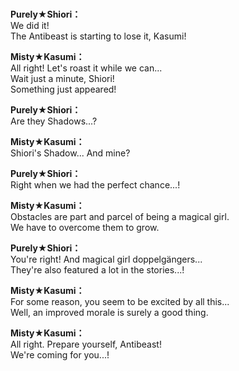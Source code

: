# 

  
**Purely★Shiori：**  
We did it!  
The Antibeast is starting to lose it, Kasumi!  
  
**Misty★Kasumi：**  
All right! Let's roast it while we can...  
Wait just a minute, Shiori!  
Something just appeared!  
  
**Purely★Shiori：**  
Are they Shadows...?  
  
**Misty★Kasumi：**  
Shiori's Shadow... And mine?  
  
**Purely★Shiori：**  
Right when we had the perfect chance...!  
  
**Misty★Kasumi：**  
Obstacles are part and parcel of being a magical girl.  
We have to overcome them to grow.  
  
**Purely★Shiori：**  
You're right! And magical girl doppelgängers...  
They're also featured a lot in the stories...!  
  
**Misty★Kasumi：**  
For some reason, you seem to be excited by all this...  
Well, an improved morale is surely a good thing.  
  
**Misty★Kasumi：**  
All right. Prepare yourself, Antibeast!  
We're coming for you...!  
